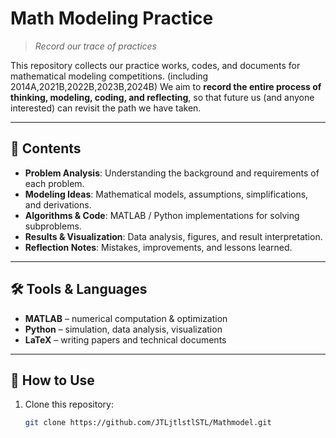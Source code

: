 # Math Modeling Practice

> *Record our trace of practices*  

This repository collects our practice works, codes, and documents for mathematical modeling competitions.  (including 2014A,2021B,2022B,2023B,2024B)
We aim to **record the entire process of thinking, modeling, coding, and reflecting**, so that future us (and anyone interested) can revisit the path we have taken.

---

## 📌 Contents
- **Problem Analysis**: Understanding the background and requirements of each problem.  
- **Modeling Ideas**: Mathematical models, assumptions, simplifications, and derivations.  
- **Algorithms & Code**: MATLAB / Python implementations for solving subproblems.  
- **Results & Visualization**: Data analysis, figures, and result interpretation.  
- **Reflection Notes**: Mistakes, improvements, and lessons learned.

---

## 🛠 Tools & Languages
- **MATLAB** – numerical computation & optimization  
- **Python** – simulation, data analysis, visualization  
- **LaTeX** – writing papers and technical documents    

---

## 📖 How to Use
1. Clone this repository:
   ```bash
   git clone https://github.com/JTLjtlstlSTL/Mathmodel.git
